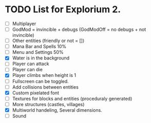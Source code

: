 # TODO List for Explorium 2.
 - [ ] Multiplayer
 - [ ] GodMod = invincible + debugs (GodModOff = no debugs + not invincible)
 - [ ] Other entities (friendly or not = [])
 - [ ] Mana Bar and Spells 10%
 - [ ] Menu and Settings 50%
 - [x] Water is in the background
 - [ ] Player can attack
 - [ ] Player can die
 - [x] Player climbs when height is 1
 - [ ] Fullscreen can be toggled.
 - [ ] Add collisions between entities
 - [x] Custom pixelated font
 - [ ] Textures for blocks and entities (proceduraly generated)
 - [ ] More structures (castles, villages)
 - [x] Multiworld handeling, Several dimensions.
 - [ ] Sound
